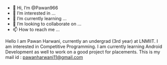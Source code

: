 - 👋 Hi, I’m @Pawan966
- 👀 I’m interested in ...
- 🌱 I’m currently learning ...
- 💞️ I’m looking to collaborate on ...
- 📫 How to reach me ...

<!---
Pawan966/Pawan966 is a ✨ special ✨ repository because its `README.md` (this file) appears on your GitHub profile.
You can click the Preview link to take a look at your changes.
--->
Hello I am Pawan Harwani, currently an undergrad (3rd year) at LNMIIT.
I am interested in Competitive Programming.
I am currently learning Android Development as well to work on a good project for placements.
This is my mail id : pawanharwani11@gmail.com
